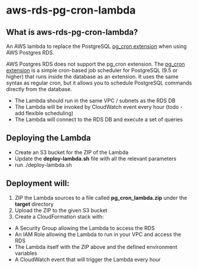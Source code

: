 # aws-rds-pg-cron-lambda
## What is aws-rds-pg-cron-lambda?
An AWS lambda to replace the PostgreSQL [pg_cron extension](https://github.com/citusdata/pg_cron) when using AWS Postgres RDS.

AWS Postgres RDS does not support the pg_cron extension.
The [pg_cron extension](https://github.com/citusdata/pg_cron) is a simple cron-based job scheduler for PostgreSQL (9.5 or higher) that runs inside the database as an extension. It uses the same syntax as regular cron, but it allows you to schedule PostgreSQL commands directly from the database.

- The Lambda should run in the same VPC / subnets as the RDS DB
- The Lambda will be invoked by CloudWatch event every hour (todo - add flexible scheduling)
- The Lambda will connect to the RDS DB and execute a set of queries

## Deploying the Lambda
- Create an S3 bucket for the ZIP of the Lambda
- Update the **deploy-lambda.sh** file with all the relevant parameters
- run ./deploy-lambda.sh 

## Deployment will:
1. ZIP the Lambda sources to a file called **pg_cron_lambda.zip** under the **target** directory
2. Upload the ZIP to the given S3 bucket
3. Create a CloudFormation stack with:

* A Security Group allowing the Lambda to access the RDS
* An IAM Role allowing the Lambda to run in your VPC and access the RDS
* The Lambda itself with the ZIP above and the defined environment variables
* A CloudWatch event that will trigger the Lambda every hour





